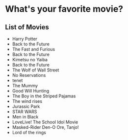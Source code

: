 # What's your favorite movie?

## List of Movies  
- Harry Potter    
- Back to the Future
- The Fast and Furious 
- Back to the Future  
- Kimetsu no Yaiba
- Back to the Future
- The Wolf of Wall Street
- No Reservations
- tenet 
- The Mummy
- Good Will Hunting
- The Boy in the Striped Pajamas
- The wind rises
- Jurassic Park
- STAR WARS
- Men in Black
- LoveLive! The School Idol Movie
- Masked-Rider Den-O Ore, Tanjo!
- Lord of the rings